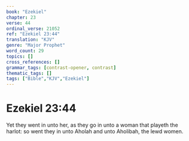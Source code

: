 ```yaml
---
book: "Ezekiel"
chapter: 23
verse: 44
ordinal_verse: 21052
ref: "Ezekiel 23:44"
translation: "KJV"
genre: "Major Prophet"
word_count: 29
topics: []
cross_references: []
grammar_tags: [contrast-opener, contrast]
thematic_tags: []
tags: ["Bible","KJV","Ezekiel"]
---
```


# Ezekiel 23:44

Yet they went in unto her, as they go in unto a woman that playeth the harlot: so went they in unto Aholah and unto Aholibah, the lewd women.
